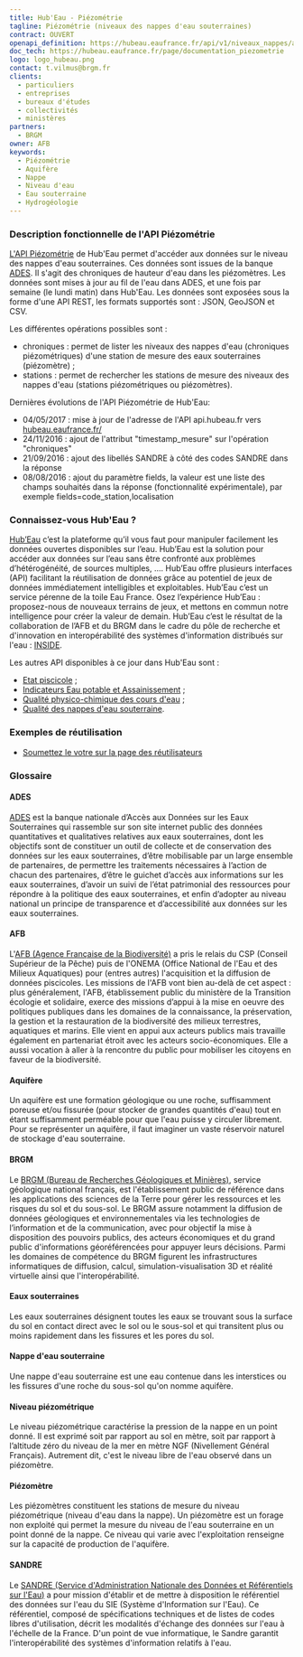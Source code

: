 ```yaml
---
title: Hub'Eau - Piézométrie
tagline: Piézométrie (niveaux des nappes d'eau souterraines)
contract: OUVERT
openapi_definition: https://hubeau.eaufrance.fr/api/v1/niveaux_nappes/api-docs
doc_tech: https://hubeau.eaufrance.fr/page/documentation_piezometrie
logo: logo_hubeau.png
contact: t.vilmus@brgm.fr
clients:
  - particuliers
  - entreprises
  - bureaux d'études
  - collectivités
  - ministères
partners:
  - BRGM
owner: AFB
keywords:
  - Piézométrie
  - Aquifère
  - Nappe
  - Niveau d'eau
  - Eau souterraine
  - Hydrogéologie
---
```


### Description fonctionnelle de l'API Piézométrie

[L'API Piézométrie](http://hubeau.eaufrance.fr/page/api-piezometrie) de Hub'Eau permet d'accéder aux données sur le niveau des nappes d'eau souterraines. 
Ces données sont issues de la banque [ADES](http://www.ades.eaufrance.fr). Il s'agit des chroniques de hauteur d'eau dans les piézomètres.
Les données sont mises à jour au fil de l'eau dans ADES, et une fois par semaine (le lundi matin) dans Hub'Eau.
Les données sont exposées sous la forme d'une API REST, les formats supportés sont : JSON, GeoJSON et CSV.

Les différentes opérations possibles sont :

* chroniques : permet de lister les niveaux des nappes d'eau (chroniques piézométriques) d'une station de mesure des eaux souterraines (piézomètre) ; 
* stations : permet de rechercher les stations de mesure des niveaux des nappes d'eau (stations piézométriques ou piézomètres).

Dernières évolutions de l'API Piézométrie de Hub'Eau:

* 04/05/2017 : mise à jour de l'adresse de l'API api.hubeau.fr vers [hubeau.eaufrance.fr/](http://hubeau.eaufrance.fr/)
* 24/11/2016 : ajout de l'attribut "timestamp_mesure" sur l'opération "chroniques" 
* 21/09/2016 : ajout des libellés SANDRE à côté des codes SANDRE dans la réponse
* 08/08/2016 : ajout du paramètre fields, la valeur est une liste des champs souhaités dans la réponse (fonctionnalité expérimentale), par exemple fields=code_station,localisation

### Connaissez-vous Hub'Eau ?

[Hub’Eau](http://hubeau.eaufrance.fr) c’est la plateforme qu’il vous faut pour manipuler facilement les données ouvertes disponibles sur l’eau.
Hub’Eau est la solution pour accéder aux  données sur l’eau sans être confronté aux problèmes d’hétérogénéité, de sources multiples, …. 
Hub’Eau offre plusieurs interfaces (API) facilitant la réutilisation de données grâce au potentiel de jeux de données immédiatement intelligibles et exploitables.
Hub’Eau c’est un service pérenne de la toile Eau France. 
Osez l’expérience Hub’Eau : proposez-nous de nouveaux terrains de jeux, et mettons en commun notre intelligence pour créer la valeur de demain.
Hub’Eau c’est le résultat de la collaboration de l’AFB et du BRGM dans le cadre du pôle de recherche et d'innovation en interopérabilité des systèmes d'information distribués sur l'eau : [INSIDE](http://www.pole-inside.fr/fr).  

Les autres API disponibles à ce jour dans Hub'Eau sont :

* [Etat piscicole](/api/api_hubeau_poissons.html) ;
* [Indicateurs Eau potable et Assainissement](/api/api_hubeau_indic_EP_Asst.html) ;
* [Qualité physico-chimique des cours d'eau](/api/api_hubeau_qualite_rivieres.html) ;
* [Qualité des nappes d'eau souterraine](/api/api_hubeau_qualite_nappes_eau_sout.html).


### Exemples de réutilisation

* [Soumettez le votre sur la page des réutilisateurs](http://hubeau.eaufrance.fr/page/proposez-exemples-dusage)

### Glossaire

#### ADES
[ADES](http://www.ades.eaufrance.fr) est la banque nationale d’Accès aux Données sur les Eaux Souterraines qui rassemble sur son site internet public des données quantitatives et qualitatives relatives aux eaux souterraines, dont les objectifs sont de constituer un outil de collecte et de conservation des données sur les eaux souterraines, d’être mobilisable par un large ensemble de partenaires, de permettre les traitements nécessaires à l’action de chacun des partenaires, d’être le guichet d’accès aux informations sur les eaux souterraines, d’avoir un suivi de l’état patrimonial des ressources pour répondre à la politique des eaux souterraines, et enfin d’adopter au niveau national un principe de transparence et d’accessibilité aux données sur les eaux souterraines. 

#### AFB
L'[AFB (Agence Française de la Biodiversité)](http://www.afbiodiversite.fr/) a pris le relais du CSP (Conseil Supérieur de la Pêche) puis de l'ONEMA (Office National de l'Eau et des Milieux Aquatiques) pour (entres autres) l'acquisition et la diffusion de données piscicoles. Les missions de l'AFB vont bien au-delà de cet aspect : plus généralement, l'AFB, établissement public du ministère de la Transition écologie et solidaire, exerce des missions d’appui à la mise en oeuvre des politiques publiques dans les domaines de la connaissance, la préservation, la gestion et la restauration de la biodiversité des milieux terrestres, aquatiques et marins. Elle vient en appui aux acteurs publics mais travaille également en partenariat étroit avec les acteurs socio-économiques. Elle a aussi vocation à aller à la rencontre du public pour mobiliser les citoyens en faveur de la biodiversité.

#### Aquifère
Un aquifère est une formation géologique ou une roche, suffisamment poreuse et/ou fissurée (pour stocker de grandes quantités d'eau) tout en étant suffisamment perméable pour que l'eau puisse y circuler librement. Pour se représenter un aquifère, il faut imaginer un vaste réservoir naturel de stockage d'eau souterraine.

#### BRGM
Le [BRGM (Bureau de Recherches Géologiques et Minières)](http://www.brgm.fr/), service géologique national français, est l'établissement public de référence dans les applications des sciences de la Terre pour gérer les ressources et les risques du sol et du sous-sol. Le BRGM assure notamment la diffusion de données géologiques et environnementales via les technologies de l’information et de la communication, avec pour objectif la mise à disposition des pouvoirs publics, des acteurs économiques et du grand public d'informations géoréférencées pour appuyer leurs décisions. Parmi les domaines de compétence du BRGM figurent les infrastructures informatiques de diffusion, calcul, simulation-visualisation 3D et réalité virtuelle ainsi que l'interopérabilité.

#### Eaux souterraines
Les eaux souterraines désignent toutes les eaux se trouvant sous la surface du sol en contact direct avec le sol ou le sous-sol et qui transitent plus ou moins rapidement dans les fissures et les pores du sol. 

#### Nappe d'eau souterraine
Une nappe d'eau souterraine est une eau contenue dans les interstices ou les fissures d'une roche du sous-sol qu'on nomme aquifère.

#### Niveau piézométrique
Le niveau piézométrique caractérise la pression de la nappe en un point donné. Il est exprimé soit par rapport au sol en mètre, soit par rapport à l’altitude zéro du niveau de la mer en mètre NGF (Nivellement Général Français). Autrement dit, c'est le niveau libre de l'eau observé dans un piézomètre.

#### Piézomètre
Les piézomètres constituent les stations de mesure du niveau piézométrique (niveau d'eau dans la nappe). Un piézomètre est un forage non exploité qui permet la mesure du niveau de l'eau souterraine en un point donné de la nappe. Ce niveau qui varie avec l'exploitation renseigne sur la capacité de production de l'aquifère. 

#### SANDRE
Le [SANDRE (Service d'Administration Nationale des Données et Référentiels sur l'Eau)](http://www.sandre.eaufrance.fr/) a pour mission d'établir et de mettre à disposition le référentiel des données sur l'eau du SIE (Système d'Information sur l'Eau). Ce référentiel, composé de spécifications techniques et de listes de codes libres d'utilisation, décrit les modalités d'échange des données sur l'eau à l'échelle de la France. D'un point de vue informatique, le Sandre garantit l'interopérabilité des systèmes d'information relatifs à l'eau.
